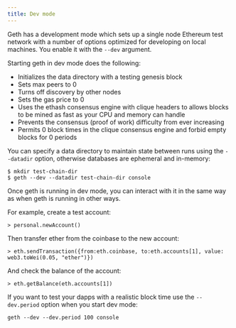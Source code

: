 ```yaml
---
title: Dev mode
---
```


Geth has a development mode which sets up a single node Ethereum test network with a number of options optimized for developing on local machines. You enable it with the `--dev` argument.

Starting geth in dev mode does the following:

-   Initializes the data directory with a testing genesis block
-   Sets max peers to 0
-   Turns off discovery by other nodes
-   Sets the gas price to 0
-   Uses the ethash consensus engine with clique headers to allows blocks to be mined as fast as your CPU and memory can handle
-   Prevents the consensus (proof of work) difficulty from ever increasing
-   Permits 0 block times in the clique consensus engine and forbid empty blocks for 0 periods

You can specify a data directory to maintain state between runs using the `--datadir` option, otherwise databases are ephemeral and in-memory:

```shell
$ mkdir test-chain-dir
$ geth --dev --datadir test-chain-dir console
```

Once geth is running in dev mode, you can interact with it in the same way as when geth is running in other ways.

For example, create a test account:

```shell
> personal.newAccount()
```

Then transfer ether from the coinbase to the new account:

```shell
> eth.sendTransaction({from:eth.coinbase, to:eth.accounts[1], value: web3.toWei(0.05, "ether")})
```

And check the balance of the account:

```shell
> eth.getBalance(eth.accounts[1])
```

If you want to test your dapps with a realistic block time use the `--dev.period` option when you start dev mode:

```shell
geth --dev --dev.period 100 console
```
